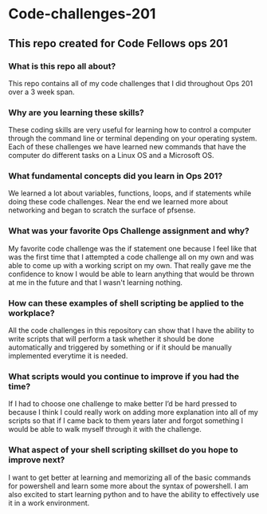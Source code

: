 # Code-challenges-201
## This repo created for Code Fellows ops 201

### What is this repo all about?

  This repo contains all of my code challenges that I did throughout Ops 201 over a 3 week span.

### Why are you learning these skills?

  These coding skills are very useful for learning how to control a computer through the command line or terminal depending on your operating system. Each of these challenges we have learned new commands that have the computer do different tasks on a Linux OS and a Microsoft OS.

### What fundamental concepts did you learn in Ops 201?

  We learned a lot about variables, functions, loops, and if statements while doing these code challenges. Near the end we learned more about networking and began to scratch the surface of pfsense.

### What was your favorite Ops Challenge assignment and why?

  My favorite code challenge was the if statement one because I feel like that was the first time that I attempted a code challenge all on my own and was able to come up with a working script on my own. That really gave me the confidence to know I would be able to learn anything that would be thrown at me in the future and that I wasn't learning nothing.

### How can these examples of shell scripting be applied to the workplace?

  All the code challenges in this repository can show that I have the ability to write scripts that will perform a task whether it should be done automatically and triggered by something or if it should be manually implemented everytime it is needed. 

### What scripts would you continue to improve if you had the time?

  If I had to choose one challenge to make better I’d be hard pressed to because I think I could really work on adding more explanation into all of my scripts so that if I came back to them years later and forgot something I would be able to walk myself through it with the challenge.

### What aspect of your shell scripting skillset do you hope to improve next?

  I want to get better at learning and memorizing all of the basic commands for powershell and learn some more about the syntax of powershell. I am also excited to start learning python and to have the ability to effectively use it in a work environment.

